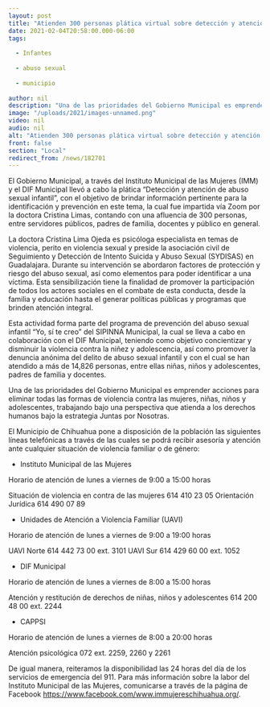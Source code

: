 ```yaml
---
layout: post
title: "Atienden 300 personas plática virtual sobre detección y atención de abuso sexual infantil"
date: 2021-02-04T20:58:00.000-06:00
tags:
  
  - Infantes
  
  - abuso sexual
  
  - municipio
  
author: nil
description: "Una de las prioridades del Gobierno Municipal es emprender acciones para eliminar todas las formas de violencia contra las mujeres, niñas, niños y adolescentes."
image: "/uploads/2021/images-unnamed.png"
video: nil
audio: nil
alt: "Atienden 300 personas plática virtual sobre detección y atención de abuso sexual infantil"
front: false
section: "Local"
redirect_from: /news/182701
---
```


El Gobierno Municipal, a través del Instituto Municipal de las Mujeres (IMM) y el DIF Municipal llevó a cabo la plática “Detección y atención de abuso sexual infantil”, con el objetivo de brindar información pertinente para la identificación y prevención en este tema, la cual fue impartida vía Zoom por la doctora Cristina Limas, contando con una afluencia de 300 personas, entre servidores públicos, padres de familia, docentes y público en general.

La doctora Cristina Lima Ojeda es psicóloga especialista en temas de violencia, perito en violencia sexual y preside la asociación civil de Seguimiento y Detección de Intento Suicida y Abuso Sexual (SYDISAS) en Guadalajara. Durante su intervención se abordaron factores de protección y riesgo del abuso sexual, así como elementos para poder identificar a una víctima. Esta sensibilización tiene la finalidad de promover la participación de todos los actores sociales en el combate de esta conducta, desde la familia y educación hasta el generar políticas públicas y programas que brinden atención integral.

Esta actividad forma parte del programa de prevención del abuso sexual infantil “Yo, sí te creo” del SIPINNA Municipal, la cual se lleva a cabo en colaboración con el DIF Municipal, teniendo como objetivo concientizar y disminuir la violencia contra la niñez y adolescencia, así como promover la denuncia anónima del delito de abuso sexual infantil y con el cual se han atendido a más de 14,826 personas, entre ellas niñas, niños y adolescentes, padres de familia y docentes.

Una de las prioridades del Gobierno Municipal es emprender acciones para eliminar todas las formas de violencia contra las mujeres, niñas, niños y adolescentes, trabajando bajo una perspectiva que atienda a los derechos humanos bajo la estrategia Juntas por Nosotras.

El Municipio de Chihuahua pone a disposición de la población las siguientes líneas telefónicas a través de las cuales se podrá recibir asesoría y atención ante cualquier situación de violencia familiar o de género:

- Instituto Municipal de las Mujeres

Horario de atención de lunes a viernes de 9:00 a 15:00 horas

Situación de violencia en contra de las mujeres 614 410 23 05
Orientación Jurídica 614 490 07 89
- Unidades de Atención a Violencia Familiar (UAVI)

Horario de atención de lunes a viernes de 9:00 a 19:00 horas

UAVI Norte 614 442 73 00 ext. 3101
UAVI Sur 614 429 60 00 ext. 1052
- DIF Municipal

Horario de atención de lunes a viernes de 8:00 a 15:00 horas

Atención y restitución de derechos de niñas, niños y adolescentes 614 200 48 00 ext. 2244
- CAPPSI

Horario de atención de lunes a viernes de 8:00 a 20:00 horas

Atención psicológica 072 ext. 2259, 2260 y 2261
 

De igual manera, reiteramos la disponibilidad las 24 horas del día de los servicios de emergencia del 911. Para más información sobre la labor del Instituto Municipal de las Mujeres, comunicarse a través de la página de Facebook https://www.facebook.com/www.immujereschihuahua.org/.